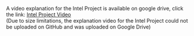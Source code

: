 A video explanation for the Intel Project is available on google drive, click the link:
[Intel Project Video](https://drive.google.com/file/d/1y0zHbecpfFLH25lg24_Wu-sAX7mu-kjY/view?usp=sharing)<br>
(Due to size limitations, the explanation video for the Intel Project could not be uploaded on GitHub and was uploaded on Google Drive)
